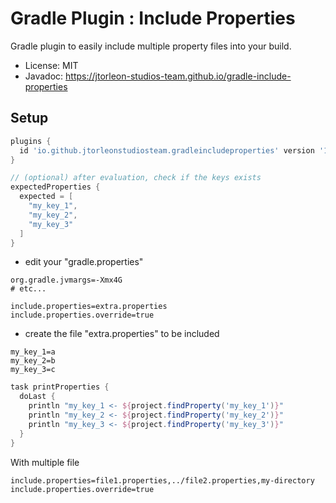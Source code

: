 # Gradle Plugin : Include Properties

Gradle plugin to easily include multiple property files into your build.

- License: MIT
- Javadoc: https://jtorleon-studios-team.github.io/gradle-include-properties 

## Setup
 
```groovy
plugins {
  id 'io.github.jtorleonstudiosteam.gradleincludeproperties' version '1.0.0'
}

// (optional) after evaluation, check if the keys exists
expectedProperties {
  expected = [
    "my_key_1",
    "my_key_2",
    "my_key_3" 
  ]
}
```

- edit your "gradle.properties"
````properties
org.gradle.jvmargs=-Xmx4G
# etc...

include.properties=extra.properties
include.properties.override=true
````

- create the file "extra.properties" to be included
````properties
my_key_1=a
my_key_2=b
my_key_3=c
````

````groovy
task printProperties {
  doLast {
    println "my_key_1 <- ${project.findProperty('my_key_1')}"
    println "my_key_2 <- ${project.findProperty('my_key_2')}"
    println "my_key_3 <- ${project.findProperty('my_key_3')}"
  }
}
````

With multiple file
````properties
include.properties=file1.properties,../file2.properties,my-directory
include.properties.override=true
````
